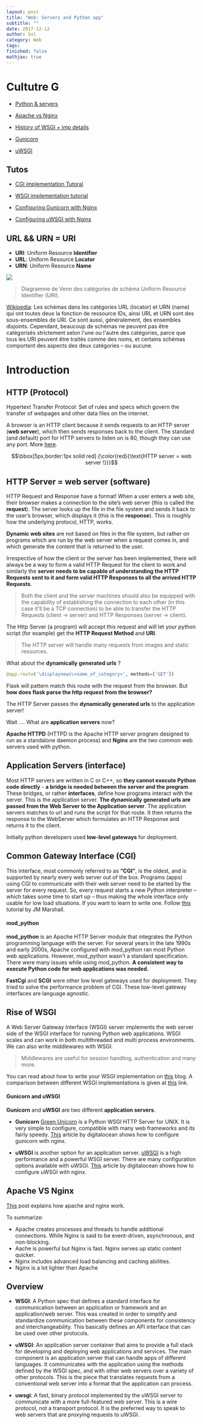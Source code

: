 ```yaml
---
layout: post
title: "Web: Servers and Python app"
subtitle: ""
date: 2017-12-12
author: Sol
category: Web
tags: 
finished: false
mathjax: true
---
```


# Cultutre G

* [Python & servers](https://www.airpair.com/python/posts/python-servers)

* [Apache vs Nginx](https://www.digitalocean.com/community/tutorials/apache-vs-nginx-practical-considerations)

* [History of WSGI + imp details](https://www.digitalocean.com/community/tutorials/a-comparison-of-web-servers-for-python-based-web-applications)

* [Gunicorn](http://gunicorn-docs.readthedocs.io/en/latest/)
* [uWSGI](https://uwsgi-docs.readthedocs.io/en/latest/)


## Tutos

* [CGI implementation Tutoral](http://www.jmarshall.com/easy/cgi/)

* [WSGI implementation tutorial](http://lucumr.pocoo.org/2007/5/21/getting-started-with-wsgi/)

* [Configuring Gunicorn with Nginx](https://www.digitalocean.com/community/tutorials/how-to-deploy-python-wsgi-apps-using-gunicorn-http-server-behind-nginx)

* [Configuring uWSGI with Nginx](https://www.digitalocean.com/community/tutorials/how-to-deploy-python-wsgi-applications-using-uwsgi-web-server-with-nginx)

## URL && URN = URI

* **URI**: Uniform Resource **Identifier**
* **URL**: Uniform Resource **Locator**
* **URN**: Uniform Resource **Name**

![](https://upload.wikimedia.org/wikipedia/commons/thumb/d/dd/URI_Venn_Diagram.png/270px-URI_Venn_Diagram.png)
>Diagramme de Venn des catégories de schéma Uniform Resource Identifier (URI). 

[Wikipedia](https://fr.wikipedia.org/wiki/Uniform_Resource_Identifier): Les schémas dans les catégories URL (locator) et URN (name) qui ont toutes deux la fonction de ressource IDs, ainsi URL et URN sont des sous-ensembles de URI. Ce sont aussi, généralement, des ensembles disjoints. Cependant, beaucoup de schémas ne peuvent pas être catégorisés strictement selon l'une ou l'autre des catégories, parce que tous les URI peuvent être traités comme des noms, et certains schémas comportent des aspects des deux catégories – ou aucune.

# Introduction


## HTTP (Protocol)
Hypertext Transfer Protocol: Set of rules and specs which govern the transfer of webpages and other data files on the internet.

A browser is an HTTP client because it sends requests to an HTTP server (**web server**), which then sends responses back to the client. The standard (and default) port for HTTP servers to listen on is 80, though they can use any port. More [here](http://geekexplains.blogspot.ch/2008/06/whats-http-explain-http-request-and.html).


$$\bbox[5px,border:1px solid red] {\color{red}{\text{HTTP server = web server !}}}$$


## HTTP Server = web server (software)
HTTP Request and Response have a format! When a user enters a web site, their browser makes a connection to the site’s web server (this is called the **request**). The server looks up the file in the file system and sends it back to the user’s browser, which displays it (this is the **response**). This is roughly how the underlying protocol, HTTP, works.

**Dynamic web sites** are not based on files in the file system, but rather on programs which are run by the web server when a request comes in, and which generate the content that is returned to the user. 

Irrespective of how the client or the server has been implemented, there will always be a way to form a valid HTTP Request for the client to work and similarly the **server needs to be capable of understanding the HTTP Requests sent to it and form valid HTTP Responses to all the arrived HTTP Requests**. 

>Both the client and the server machines should also be equipped with the capability of establishing the connection to each other (in this case it'll be a TCP connection) to be able to transfer the HTTP Requests (client -> server) and HTTP Responses (server -> client).

The Http Server (a program) will accept this request and will let your python script (for example) get the **HTTP Request Method** and **URI**. 

>The HTTP server will handle many requests from images and static resources. 

What about the **dynamically generated urls** ?

```py
@app.route('\displaynews\<name_of_category>', methods=['GET'])
```

Flask will pattern match this route with the request from the browser. But **how does flask parse the http request from the browser?** 

The HTTP Server passes the **dynamically generated urls** to the application server! 

Wait .... What are **application servers** now?


**Apache HTTPD** (HTTPD is the Apache HTTP server program designed to run as a standalone daemon process) and **Nginx** are the two common web servers used with python.


## Application Servers (interface)
Most HTTP servers are written in C or C++, so **they cannot execute Python code directly** - **a bridge is needed between the server and the program**. These bridges, or rather **interfaces**, define how programs interact with the server. This is the application server. **The dynamically generated urls are passed from the Web Server to the Application server**. The application servers matches to url and runs the script for that route. It then returns the response to the WebServer which formulates an HTTP Response and returns it to the client.

Initially python developers used **low-level gateways** for deployment.

## Common Gateway Interface (CGI)
This interface, most commonly referred to as **“CGI”**, is the oldest, and is supported by nearly every web server out of the box. Programs (apps) using CGI to communicate with their web server need to be started by the server for every request. So, every request starts a new Python interpreter – which takes some time to start up – thus making the whole interface only usable for low load situations.
If you want to learn to write one. Follow [this](http://www.jmarshall.com/easy/cgi/) tutorial by JM Marshall.

#### mod_python 
**mod\_python** is an Apache HTTP Server module that integrates the Python programming language with the server. For several years in the late 1990s and early 2000s, Apache configured with mod\_python ran most Python web applications. However, mod\_python wasn't a standard specification. There were many issues while using mod_python. **A consistent way to execute Python code for web applications was needed.**

**FastCgi** and **SCGI** were other low level gateways used for deployment. They tried to solve the performance problem of CGI.
These low-level gateway interfaces are language agnostic.

## Rise of WSGI 
A Web Server Gateway Interface (WSGI) server implements the web server side of the WSGI interface for running Python web applications. WSGI scales and can work in both multithreaded and multi process environments. We can also write middlewares with WSGI. 

>Middlewares are useful for session handling, authentication and many more.

You can read about how to write your WSGI implementation on [this](http://lucumr.pocoo.org/2007/5/21/getting-started-with-wsgi/) blog. A comparison between different WSGI implementations is given at [this](https://www.digitalocean.com/community/tutorials/a-comparison-of-web-servers-for-python-based-web-applications) link.


#### Gunicorn and uWSGI 
**Gunicorn** and **uWSGI** are two different **application servers**.

* **Gunicorn** [Green Unicorn](http://gunicorn-docs.readthedocs.io/en/latest/) is a Python WSGI HTTP Server for UNIX. It is very simple to configure, compatible with many web frameworks and its fairly speedy. [This](https://www.digitalocean.com/community/tutorials/how-to-deploy-python-wsgi-apps-using-gunicorn-http-server-behind-nginx) article by digitalocean shows how to configure gunicorn with nginx.


* **uWSGI** is another option for an application server. [uWSGI](https://uwsgi-docs.readthedocs.io/en/latest/) is a high performance and a powerful WSGI server. There are many configuration options available with uWSGI. [This](https://www.digitalocean.com/community/tutorials/how-to-deploy-python-wsgi-applications-using-uwsgi-web-server-with-nginx) article by digitalocean shows how to configure uWSGI with nginx.

## Apache VS Nginx
[This](https://anturis.com/blog/nginx-vs-apache/) post explains how apache and nginx work.


To summarize:

* Apache creates processes and threads to handle additional connections. While Nginx is said to be event-driven, asynchronous, and non-blocking.
* Aache is powerful but Nginx is fast. Nginx serves up static content quicker.
* Nginx includes advanced load balancing and caching abilities.
* Nginx is a lot lighter than Apache

## Overview

* **WSGI**: A Python spec that defines a standard interface for communication between an application or framework and an application/web server. This was created in order to simplify and standardize communication between these components for consistency and interchangeability. This basically defines an API interface that can be used over other protocols.

* **uWSGI**: An application server container that aims to provide a full stack for developing and deploying web applications and services. The main component is an application server that can handle apps of different languages. It communicates with the application using the methods defined by the WSGI spec, and with other web servers over a variety of other protocols. This is the piece that translates requests from a conventional web server into a format that the application can process.

* **uwsgi**: A fast, binary protocol implemented by the uWSGI server to communicate with a more full-featured web server. This is a wire protocol, not a transport protocol. It is the preferred way to speak to web servers that are proxying requests to uWSGI.